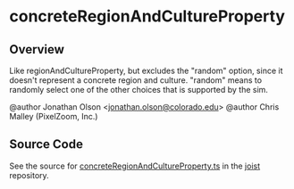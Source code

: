 # concreteRegionAndCultureProperty

## Overview

Like regionAndCultureProperty, but excludes the "random" option, since it doesn't represent a concrete region and culture.
"random" means to randomly select one of the other choices that is supported by the sim.

@author Jonathan Olson &lt;jonathan.olson@colorado.edu&gt;
@author Chris Malley (PixelZoom, Inc.)



## Source Code

See the source for [concreteRegionAndCultureProperty.ts](https://github.com/phetsims/joist/blob/main/js/i18n/concreteRegionAndCultureProperty.ts) in the [joist](https://github.com/phetsims/joist) repository.
